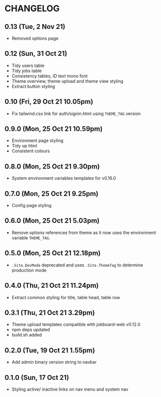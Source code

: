 # CHANGELOG

## 0.13 (Tue, 2 Nov 21)
+ Removed options page

## 0.12 (Sun, 31 Oct 21)
+ Tidy users table
+ Tidy jobs table
+ Consistency tables, ID text mono font
+ Theme overview, theme upload and theme view styling
+ Extract button styling

## 0.10 (Fri, 29 Oct 21 10.05pm)
+ Fix tailwind.css link for auth/signin.html using `THEME_TAG` version

## 0.9.0 (Mon, 25 Oct 21 10.59pm)
+ Environment page styling
+ Tidy up html
+ Consistent colours

## 0.8.0 (Mon, 25 Oct 21 9.30pm)
+ System environment variables templates for v0.16.0

## 0.7.0 (Mon, 25 Oct 21 9.25pm)
+ Config page styling

## 0.6.0 (Mon, 25 Oct 21 5.03pm)
+ Remove options references from theme as it now uses the environment variable `THEME_TAG`.

## 0.5.0 (Mon, 25 Oct 21 12.18pm)
+ `.Site.DevMode` deprecated and uses `.Site.ThemeTag` to determine production mode

## 0.4.0 (Thu, 21 Oct 21 11.24pm)
+ Extract common styling for title, table head, table row

## 0.3.1 (Thu, 21 Oct 21 3.29pm)
+ Theme upload templates compatible with jobboard-web v0.12.0
+ npm deps updated
+ build.sh added

## 0.2.0 (Tue, 19 Oct 21 1.55pm)
+ Add admin binary version string to navbar

## 0.1.0 (Sun, 17 Oct 21)
+ Styling active/ inactive links on nav menu and system nav
